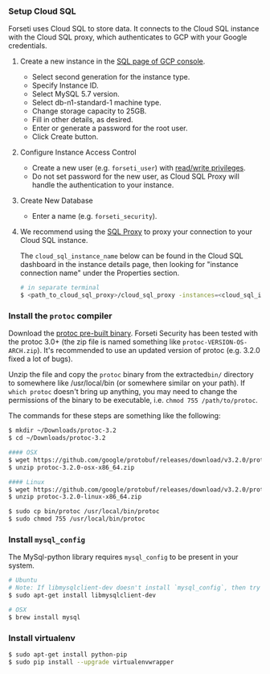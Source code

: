 ### Setup Cloud SQL
Forseti uses Cloud SQL to store data. It connects to the Cloud SQL instance with the Cloud SQL proxy, which authenticates to GCP with your Google credentials.

  1. Create a new instance in the [SQL page of GCP console](https://console.cloud.google.com/sql).
     * Select second generation for the instance type.
     * Specify Instance ID.
     * Select MySQL 5.7 version.
     * Select db-n1-standard-1 machine type.
     * Change storage capacity to 25GB.
     * Fill in other details, as desired.
     * Enter or generate a password for the root user.
     * Click Create button.
  1. Configure Instance Access Control
     * Create a new user (e.g. `forseti_user`) with [read/write privileges](https://cloud.google.com/sql/docs/mysql/users?hl=en_US#privileges).
     * Do not set password for the new user, as Cloud SQL Proxy will handle the
     authentication to your instance.
  1. Create New Database
     * Enter a name (e.g. `forseti_security`).
  1. We recommend using the
     [SQL Proxy](https://cloud.google.com/sql/docs/mysql-connect-proxy#connecting_mysql_client)
     to proxy your connection to your Cloud SQL instance.

     The `cloud_sql_instance_name` below can be found in the Cloud SQL dashboard
     in the instance details page, then looking for "instance connection name"
     under the Properties section.

     ```sh
     # in separate terminal
     $ <path_to_cloud_sql_proxy>/cloud_sql_proxy -instances=<cloud_sql_instance_name>=tcp:3306
     ```

### Install the `protoc` compiler
Download the [protoc pre-built binary](https://github.com/google/protobuf/releases).
Forseti Security has been tested with the protoc 3.0+
(the zip file is named something like `protoc-VERSION-OS-ARCH.zip`).
It's recommended to use an updated version of protoc
(e.g. 3.2.0 fixed a lot of bugs).

Unzip the file and copy the `protoc` binary from the extracted`bin/` directory
to somewhere like /usr/local/bin (or somewhere similar on your path). If `which
protoc` doesn't bring up anything, you may need to change the permissions of the
binary to be executable, i.e. `chmod 755 /path/to/protoc`.

The commands for these steps are something like the following:

```sh
$ mkdir ~/Downloads/protoc-3.2
$ cd ~/Downloads/protoc-3.2

#### OSX
$ wget https://github.com/google/protobuf/releases/download/v3.2.0/protoc-3.2.0-osx-x86_64.zip
$ unzip protoc-3.2.0-osx-x86_64.zip

#### Linux
$ wget https://github.com/google/protobuf/releases/download/v3.2.0/protoc-3.2.0-linux-x86_64.zip
$ unzip protoc-3.2.0-linux-x86_64.zip

$ sudo cp bin/protoc /usr/local/bin/protoc
$ sudo chmod 755 /usr/local/bin/protoc
```

### Install `mysql_config`
The MySql-python library requires `mysql_config` to be present in your system.

```sh
# Ubuntu
# Note: If libmysqlclient-dev doesn't install `mysql_config`, then try also installing `mysql_server`.
$ sudo apt-get install libmysqlclient-dev

# OSX
$ brew install mysql
```

### Install virtualenv
```sh
$ sudo apt-get install python-pip
$ sudo pip install --upgrade virtualenvwrapper
```
